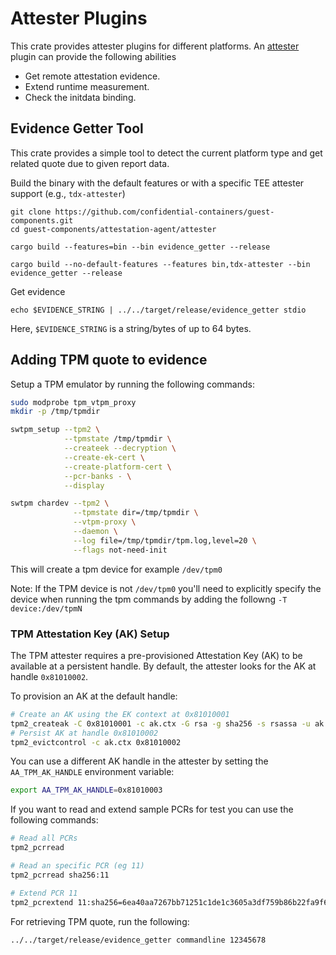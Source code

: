 # Attester Plugins

This crate provides attester plugins for different platforms. An [attester](https://www.rfc-editor.org/rfc/rfc9334.html#section-7.2) plugin can provide the following abilities

- Get remote attestation evidence.
- Extend runtime measurement.
- Check the initdata binding.

## Evidence Getter Tool

This crate provides a simple tool to detect the current platform type and get related quote due to given report data.

Build the binary with the default features or with a specific TEE attester support (e.g., `tdx-attester`)
```shell
git clone https://github.com/confidential-containers/guest-components.git
cd guest-components/attestation-agent/attester

cargo build --features=bin --bin evidence_getter --release

cargo build --no-default-features --features bin,tdx-attester --bin evidence_getter --release
```

Get evidence
```shell
echo $EVIDENCE_STRING | ../../target/release/evidence_getter stdio
```

Here, `$EVIDENCE_STRING` is a string/bytes of up to 64 bytes.

## Adding TPM quote to evidence

Setup a TPM emulator by running the following commands:

```sh
sudo modprobe tpm_vtpm_proxy
mkdir -p /tmp/tpmdir

swtpm_setup --tpm2 \
            --tpmstate /tmp/tpmdir \
            --createek --decryption \
            --create-ek-cert \
            --create-platform-cert \
            --pcr-banks - \
            --display

swtpm chardev --tpm2 \
              --tpmstate dir=/tmp/tpmdir \
              --vtpm-proxy \
              --daemon \
              --log file=/tmp/tpmdir/tpm.log,level=20 \
              --flags not-need-init
```

This will create a tpm device for example `/dev/tpm0`

Note: If the TPM device is not `/dev/tpm0` you'll need to explicitly specify
the device when running the tpm commands by adding the followng `-T device:/dev/tpmN`

### TPM Attestation Key (AK) Setup

The TPM attester requires a pre-provisioned Attestation Key (AK) to be available at a persistent handle. By default, the attester looks for the AK at handle `0x81010002`.

To provision an AK at the default handle:

```sh
# Create an AK using the EK context at 0x81010001
tpm2_createak -C 0x81010001 -c ak.ctx -G rsa -g sha256 -s rsassa -u ak.pub -f pem
# Persist AK at handle 0x81010002
tpm2_evictcontrol -c ak.ctx 0x81010002
```

You can use a different AK handle in the attester by setting the `AA_TPM_AK_HANDLE` environment variable:

```sh
export AA_TPM_AK_HANDLE=0x81010003
```

If you want to read and extend sample PCRs for test you can use the following commands:

```sh
# Read all PCRs
tpm2_pcrread

# Read an specific PCR (eg 11)
tpm2_pcrread sha256:11

# Extend PCR 11
tpm2_pcrextend 11:sha256=6ea40aa7267bb71251c1de1c3605a3df759b86b22fa9f62aa298d4197cd88a3
```

For retrieving TPM quote, run the following:

```sh
../../target/release/evidence_getter commandline 12345678
```